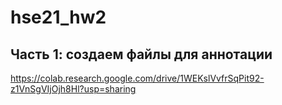 # hse21_hw2

## Часть 1: создаем файлы для аннотации

https://colab.research.google.com/drive/1WEKslVvfrSqPit92-z1VnSgVIjOjh8Hl?usp=sharing
